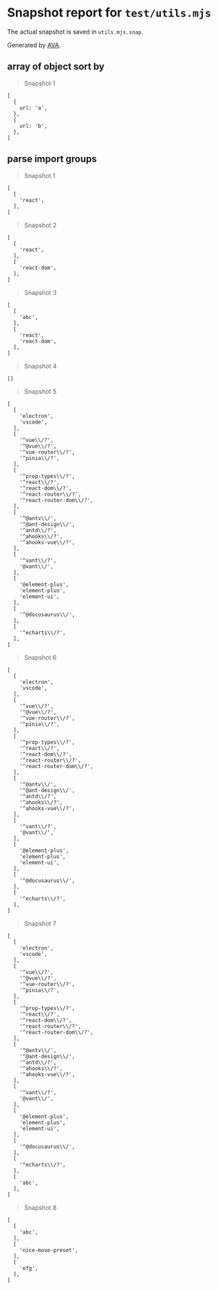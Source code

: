 # Snapshot report for `test/utils.mjs`

The actual snapshot is saved in `utils.mjs.snap`.

Generated by [AVA](https://avajs.dev).

## array of object sort by

> Snapshot 1

    [
      {
        url: 'a',
      },
      {
        url: 'b',
      },
    ]

## parse import groups

> Snapshot 1

    [
      [
        'react',
      ],
    ]

> Snapshot 2

    [
      [
        'react',
      ],
      [
        'react-dom',
      ],
    ]

> Snapshot 3

    [
      [
        'abc',
      ],
      [
        'react',
        'react-dom',
      ],
    ]

> Snapshot 4

    []

> Snapshot 5

    [
      [
        'electron',
        'vscode',
      ],
      [
        '^vue\\/?',
        '^@vue\\/?',
        '^vue-router\\/?',
        '^pinia\\/?',
      ],
      [
        '^prop-types\\/?',
        '^react\\/?',
        '^react-dom\\/?',
        '^react-router\\/?',
        '^react-router-dom\\/?',
      ],
      [
        '^@antv\\/',
        '^@ant-design\\/',
        '^antd\\/?',
        '^ahooks\\/?',
        '^ahooks-vue\\/?',
      ],
      [
        '^vant\\/?',
        '@vant\\/',
      ],
      [
        '@element-plus',
        'element-plus',
        'element-ui',
      ],
      [
        '^@docusaurus\\/',
      ],
      [
        '^echarts\\/?',
      ],
    ]

> Snapshot 6

    [
      [
        'electron',
        'vscode',
      ],
      [
        '^vue\\/?',
        '^@vue\\/?',
        '^vue-router\\/?',
        '^pinia\\/?',
      ],
      [
        '^prop-types\\/?',
        '^react\\/?',
        '^react-dom\\/?',
        '^react-router\\/?',
        '^react-router-dom\\/?',
      ],
      [
        '^@antv\\/',
        '^@ant-design\\/',
        '^antd\\/?',
        '^ahooks\\/?',
        '^ahooks-vue\\/?',
      ],
      [
        '^vant\\/?',
        '@vant\\/',
      ],
      [
        '@element-plus',
        'element-plus',
        'element-ui',
      ],
      [
        '^@docusaurus\\/',
      ],
      [
        '^echarts\\/?',
      ],
    ]

> Snapshot 7

    [
      [
        'electron',
        'vscode',
      ],
      [
        '^vue\\/?',
        '^@vue\\/?',
        '^vue-router\\/?',
        '^pinia\\/?',
      ],
      [
        '^prop-types\\/?',
        '^react\\/?',
        '^react-dom\\/?',
        '^react-router\\/?',
        '^react-router-dom\\/?',
      ],
      [
        '^@antv\\/',
        '^@ant-design\\/',
        '^antd\\/?',
        '^ahooks\\/?',
        '^ahooks-vue\\/?',
      ],
      [
        '^vant\\/?',
        '@vant\\/',
      ],
      [
        '@element-plus',
        'element-plus',
        'element-ui',
      ],
      [
        '^@docusaurus\\/',
      ],
      [
        '^echarts\\/?',
      ],
      [
        'abc',
      ],
    ]

> Snapshot 8

    [
      [
        'abc',
      ],
      [
        'nice-move-preset',
      ],
      [
        'efg',
      ],
    ]
